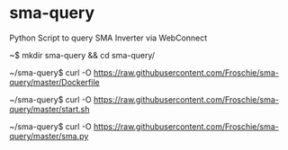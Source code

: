# sma-query
Python Script to query SMA Inverter via WebConnect


~$ mkdir sma-query && cd sma-query/

~/sma-query$ curl -O https://raw.githubusercontent.com/Froschie/sma-query/master/Dockerfile

~/sma-query$ curl -O https://raw.githubusercontent.com/Froschie/sma-query/master/start.sh

~/sma-query$ curl -O https://raw.githubusercontent.com/Froschie/sma-query/master/sma.py
